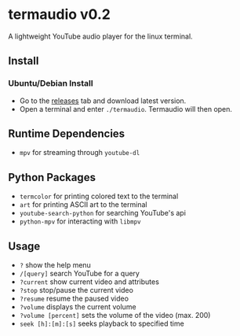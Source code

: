 
# termaudio v0.2
A lightweight YouTube audio player for the linux terminal.

## Install
### Ubuntu/Debian Install
* Go to the [releases](https://github.com/othema/termaudio/releases/) tab and download latest version.
* Open a terminal and enter `./termaudio`. Termaudio will then open.

## Runtime Dependencies
* `mpv` for streaming through `youtube-dl`

## Python Packages
* `termcolor` for printing colored text to the terminal 
* `art` for printing ASCII art to the terminal
* `youtube-search-python` for searching YouTube's api
* `python-mpv` for interacting with `libmpv`

## Usage
* `?` show the help menu
* `/[query]` search YouTube for a query
* `?current` show current video and attributes
* `?stop` stop/pause the current video
* `?resume` resume the paused video
* `?volume` displays the current volume
* `?volume [percent]` sets the volume of the video (max. 200)
* `seek [h]:[m]:[s]` seeks playback to specified time
